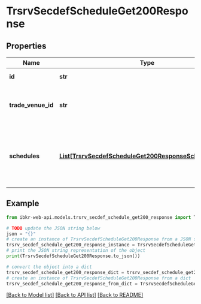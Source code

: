 # TrsrvSecdefScheduleGet200Response


## Properties

Name | Type | Description | Notes
------------ | ------------- | ------------- | -------------
**id** | **str** | Exchange parameter id | [optional] 
**trade_venue_id** | **str** | Reference on a trade venue of given exchange parameter | [optional] 
**schedules** | [**List[TrsrvSecdefScheduleGet200ResponseSchedulesInner]**](TrsrvSecdefScheduleGet200ResponseSchedulesInner.md) | Always contains at least one &#39;tradingTime&#39;  and zero or more &#39;sessionTime&#39; tags | [optional] 

## Example

```python
from ibkr-web-api.models.trsrv_secdef_schedule_get200_response import TrsrvSecdefScheduleGet200Response

# TODO update the JSON string below
json = "{}"
# create an instance of TrsrvSecdefScheduleGet200Response from a JSON string
trsrv_secdef_schedule_get200_response_instance = TrsrvSecdefScheduleGet200Response.from_json(json)
# print the JSON string representation of the object
print(TrsrvSecdefScheduleGet200Response.to_json())

# convert the object into a dict
trsrv_secdef_schedule_get200_response_dict = trsrv_secdef_schedule_get200_response_instance.to_dict()
# create an instance of TrsrvSecdefScheduleGet200Response from a dict
trsrv_secdef_schedule_get200_response_from_dict = TrsrvSecdefScheduleGet200Response.from_dict(trsrv_secdef_schedule_get200_response_dict)
```
[[Back to Model list]](../README.md#documentation-for-models) [[Back to API list]](../README.md#documentation-for-api-endpoints) [[Back to README]](../README.md)


